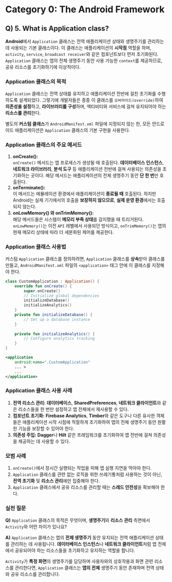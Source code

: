 # Category 0: The Android Framework

## Q) 5. What is Application class?

**Android**에서 `Application` 클래스는 전역 애플리케이션 상태와 생명주기를 관리하는 데 사용되는 기본 클래스이다.
이 클래스는 애플리케이션의 **시작점** 역할을 하며, `activity`, `service`, `broadcast receiver`와 같은 컴포넌트보다 먼저 초기화된다.
`Application` 클래스는 앱의 전체 생명주기 동안 사용 가능한 `context`를 제공하므로, 공유 리소스를 초기화하기에 이상적이다.

### Application 클래스의 목적

`Application` 클래스는 전역 상태를 유지하고 애플리케이션 전반에 걸친 초기화를 수행하도록 설계되었다.
그렇기에 개발자들은 종종 이 클래스를 `오버라이드(override)`하여 **의존성을 설정**하고, **라이브러리를 구성**하며, 액티비티와 서비스에 걸쳐 유지되어야 하는 **리소스를 관리**한다.

별도의 **커스텀 클래스**가 `AndroidManifest.xml` 파일에 지정되지 않는 한, 모든 안드로이드 애플리케이션은 `Application` 클래스의 기본 구현을 사용한다.

### Application 클래스의 주요 메서드

1. **onCreate():**  
`onCreate()` 메서드는 앱 프로세스가 생성될 때 호출된다.
**데이터베이스 인스턴스**, **네트워크 라이브러리**, **분석 도구** 등 애플리케이션 전반에 걸쳐 사용되는 의존성을 초기화하는 곳이다.
해당 메서드는 애플리케이션의 전체 생명주기 동안 **단 한 번**만 호출된다.
2. **onTerminate():**  
이 메서드는 에뮬레이션 환경에서 애플리케이션이 **종료될 때** 호출된다.
하지만 Android는 실제 기기에서의 호출을 **보장하지 않으므로**, **실제 운영 환경**에서는 호출되지 않는다.
3. **onLowMemory() 와 onTrimMemory():**  
해당 메서드들은 시스템이 **메모리 부족 상태**를 감지했을 때 트리거된다.
`onLowMemory()`는 이전 `API` 레벨에서 사용되던 방식이고, `onTrimMemory()`는 앱의 현재 메모리 상태에 따라 더 세분화된 제어를 제공한다.

### Application 클래스 사용법

커스텀 `Application` 클래스를 정의하려면, `Application` 클래스를 **상속**받아 클래스를 만들고, `AndroidManifest.xml` 파일의 `<application>` 태그 안에 이 클래스를 지정해야 한다.

```kotlin
class CustomApplication : Application() {
    override fun onCreate() {
        super.onCreate()
        // Initialize global dependencies
        initializeDatabase()
        initializeAnalytics()
    }
    private fun initializeDatabase() {
        // Set up a database instance
    }
    
    private fun initializeAnalytics() {
        // Configure analytics tracking
    }
}
```

```xml
<application
    android:name=".CustomApplication"
    ... >
    ...
</application>
```

### Application 클래스 사용 사례

1. **전역 리소스 관리:**
**데이터베이스**, **SharedPreferences**, **네트워크 클라이언트**와 같은 리소스들을 한 번만 설정하고 앱 전체에서 재사용할 수 있다.
2. **컴포넌트 초기화:**
**Firebase Analytics**, **Timber**와 같은 도구나 다른 유사한 객체들은 애플리케이션 시작 시점에 적절하게 초기화하여 앱의 전체 생명주기 동안 원활한 기능을 보장할 수 있어야 한다.
3. **의존성 주입:**
**Dagger**나 **Hilt** 같은 프레임워크를 초기화하여 앱 전반에 걸쳐 의존성을 제공하는 데 사용할 수 있다.

### 모범 사례

1. `onCreate()`에서 장시간 실행되는 작업을 피해 앱 실행 지연을 막아야 한다.
2. `Application` 클래스를 관련 없는 로직을 위한 쓰레기통처럼 사용하는 것이 아닌, **전역 초기화** 및 **리소스 관리**에만 집중해야 한다.
3. `Application` 클래스에서 공유 리소스를 관리할 때는 **스레드 안전성**을 확보해야 한다.

### 실전 질문

**Q)**
`Application` 클래스의 목적은 무엇이며, **생명주기**와 **리소스 관리** 측면에서 `Activity`와 어떤 차이가 있나요?

**A)**
`Application` 클래스는 앱의 **전체 생명주기** 동안 유지되는 전역 애플리케이션 상태를 관리하는 데 사용됩니다.
**데이터베이스 인스턴스**나 **네트워크 클라이언트**처럼 앱 전체에서 공유되어야 하는 리소스들을 초기화하고 유지하는 역할을 합니다.

`Activity`가 **특정 화면**의 생명주기를 담당하며 사용자와의 상호작용과 화면 관련 리소스를 관리한다면, `Application` 클래스는 **앱의 전체** 생명주기 동안 존재하며 전역 상태와 공유 리소스를 관리합니다.
